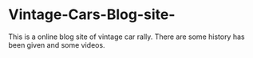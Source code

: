 # Vintage-Cars-Blog-site-
This is a online blog site of vintage car rally. There are some history has been given and some videos. 
